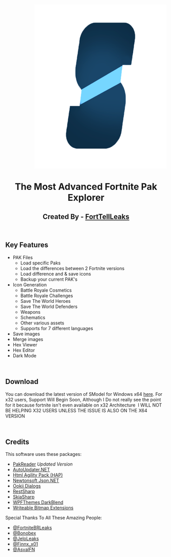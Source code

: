 <p style="padding-left: 90px;">&nbsp;&nbsp;&nbsp;<img style="display: block; margin-left: auto; margin-right: auto;" src="https://raw.githubusercontent.com/SModelFN/SModel/master/Logo.png" alt="" width="512" height="512" /></p>
<h1 style="text-align: center;">The Most Advanced Fortnite Pak Explorer</h1>
<h2 style="text-align: center;">Created By - <a href="https://twitter.com/FortTellLeaks" target="_blank" rel="noopener">FortTellLeaks</a></h2>
<p>&nbsp;</p>
<h2>Key Features</h2>
<ul>
<li>PAK Files
<ul>
<li>Load specific Paks</li>
<li>Load the differences between 2 Fortnite versions</li>
<li>Load difference and &amp; save icons&nbsp;</li>
<li>Backup your current PAK's</li>
</ul>
</li>
<li>Icon Generation
<ul>
<li>Battle Royale Cosmetics</li>
<li>Battle Royale Challenges</li>
<li>Save The World Heroes</li>
<li>Save The World Defenders</li>
<li>Weapons</li>
<li>Schematics</li>
<li>Other various assets</li>
<li>Supports for 7 different languages</li>
</ul>
</li>
<li>Save images</li>
<li>Merge images</li>
<li>Hex Viewer</li>
<li>Hex Editor</li>
<li>Dark Mode</li>
</ul>
<p>&nbsp;</p>
<h2>Download</h2>
<p>You can download the latest version of SModel for Windows x64&nbsp;<a href="https://github.com/SModelFN/SModel/releases/latest/download/SModel.zip">here</a>. For x32 users, Support Will Begin Soon, Although I Do not really see the point for it because fortnite isn't even available on x32 Architecture&nbsp; I WILL NOT BE HELPING X32 USERS UNLESS THE ISSUE IS ALSO ON THE X64 VERSION&nbsp;</p>
<p>&nbsp;</p>
<h2>Credits</h2>
<p>This software uses these packages:</p>
<ul>
<li><a href="https://github.com/WorkingRobot/PakReader">PakReader</a>&nbsp;<em>Updated Version</em></li>
<li><a href="https://github.com/ravibpatel/AutoUpdater.NET">AutoUpdater.NET</a></li>
<li><a href="https://html-agility-pack.net/" rel="nofollow">Html Agility Pack (HAP)</a></li>
<li><a href="https://www.newtonsoft.com/json" rel="nofollow">Newtonsoft Json.NET</a></li>
<li><a href="https://github.com/caioproiete/ookii-dialogs-wpf">Ookii Dialogs</a></li>
<li><a href="http://http//restsharp.org//" rel="nofollow">RestSharp</a></li>
<li><a href="https://github.com/mono/SkiaSharp">SkiaSharp</a></li>
<li><a href="https://github.com/DanPristupov/WpfExpressionBlendTheme">WPFThemes DarkBlend</a></li>
<li><a href="https://github.com/reneschulte/WriteableBitmapEx">Writeable Bitmap Extensions</a></li>
</ul>
<p>Special Thanks To All These Amazing People:</p>
<ul>
<li><a href="https://twitter.com/FortniteBRLeaks" target="_blank" rel="noopener">@FortniteBRLeaks</a></li>
<li><a href="https://twitter.com/Bonobex" target="_blank" rel="noopener">@Bonobex</a></li>
<li><a href="https://twitter.com/JeloLeaks" target="_blank" rel="noopener">@JeloLeaks</a></li>
<li><a href="https://twitter.com/Finnx_x01" target="_blank" rel="noopener">@Finnx_x01</a></li>
<li><a href="https://twitter.com/AsvalFN" target="_blank" rel="noopener">@AsvalFN</a></li>
</ul>
